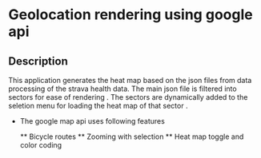 # Geolocation rendering using google api 
## Description
   This application generates the heat map based on the json files from data processing of the strava health data. The main json file is filtered into sectors for ease of rendering . The sectors are dynamically added to the seletion menu for loading the heat map of that sector . 

   * The google map api uses following features

      ** Bicycle routes
      ** Zooming with selection
      ** Heat map toggle and color coding

